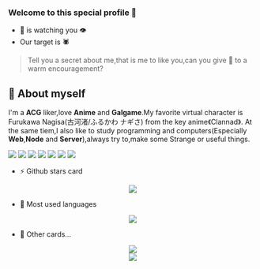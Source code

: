 ### Welcome to this special profile 👋
- 🦊 is watching you 👁️
-  Our target is 🕷️
> Tell you a secret about me,that is me to like you,can you give 🦊 to a warm encouragement?
## 💬 About myself
I'm a **ACG** liker,love **Anime** and **Galgame**.My favorite virtual character is Furukawa Nagisa(古河渚/ふるかわ ナギさ) from the key anime《Clannad》.
At the same tiem,I also like to study programming and computers(Especially **Web**,**Node** and **Server**),always try to,make some Strange or useful things.

<!--
**BIYUEHU/biyuehu** is a ✨ _special_ ✨ repository because its `README.md` (this file) appears on your GitHub profile.

Here are some ideas to get you started:

- 🔭 I’m currently working on ...
- 🌱 I’m currently learning ...
- 👯 I’m looking to collaborate on ...
- 🤔 I’m looking for help with ...
- 💬 Ask me about ...
- 📫 How to reach me: ...
- 😄 Pronouns: ...
- ⚡ Fun fact: ...
-->

![](https://img.shields.io/badge/NODE-TypeScript-%230088FF)
![](https://img.shields.io/badge/System-Linux-%23BB00BB)
![](https://img.shields.io/badge/Server-PHP-%23FFBBBB)
![](https://img.shields.io/badge/AI-Pyhton-%2300FFAA)
![](https://img.shields.io/badge/Web-JavaScript-%23FFEE00)
![](https://img.shields.io/badge/Web-CSS-%2300AAFF)
![](https://img.shields.io/badge/Web-HTML5-%23FF8000)

- ⚡ Github stars card
<div align="center"> <img src="https://github-readme-stats.vercel.app/api?username=biyuehu&show_icons=true&theme=tokyonight" /> </div>

- 🌱 Most used languages
<div align="center"> <img src="https://github-readme-stats.vercel.app/api/top-langs/?username=biyuehu" /> </div>

- 🤔 Other cards...
<div align="center"> <img src="https://github-readme-streak-stats.herokuapp.com/?user=biyuehu" /> </div>

<div align="center"> <img src="https://github-readme-activity-graph.vercel.app/graph?username=biyuehu&theme=xcode" /> </div>

